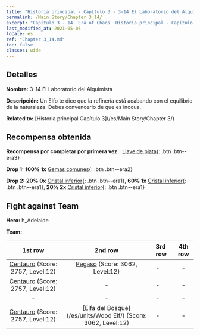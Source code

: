 ```yaml
---
title: "Historia principal - Capítulo 3 - 3-14 El Laboratorio del Alquimista"
permalink: /Main Story/Chapter 3_14/
excerpt: "Capítulo 3 - 14. Era of Chaos  Historia principal - Capítulo 3_14. 3-14 El Laboratorio del Alquimista"
last_modified_at: 2021-05-05
locale: es
ref: "Chapter 3_14.md"
toc: false
classes: wide
---
```


## Detalles

 **Nombre:** 3-14 El Laboratorio del Alquimista

 **Descripción:** Un Elfo te dice que la refinería está acabando con el equilibrio de la naturaleza. Debes convencerlo de que es inocua.

 **Related to:** [Historia principal Capítulo 3](/es/Main Story/Chapter 3/)

## Recompensa obtenida

 **Recompensa por completar por primera vez::** [Llave de plata](/ItemsES/con_693/){: .btn .btn--era3}

 **Drop 1:** **100% 1x** [Gemas comunes](/ItemsES/mat_10/){: .btn .btn--era2}

 **Drop 2:** **20% 0x** [Cristal inferior](/ItemsES/mat_5/){: .btn .btn--era1}, **60% 1x** [Cristal inferior](/ItemsES/mat_5/){: .btn .btn--era1}, **20% 2x** [Cristal inferior](/ItemsES/mat_5/){: .btn .btn--era1}


## Fight against Team
 **Hero:** h_Adelaide

 **Team:**


  | 1st row | 2nd row | 3rd row | 4th row |
  |:----:|:----:|:----|:----:|
  | [Centauro](/es/units/Centaur/) (Score: 2757, Level:12)  | [Pegaso](/es/units/Pegasus/) (Score: 3062, Level:12)  | - | - |
  | [Centauro](/es/units/Centaur/) (Score: 2757, Level:12)  | - | - | - |
  | - | - | - | - |
  | [Centauro](/es/units/Centaur/) (Score: 2757, Level:12)  | [Elfa del Bosque](/es/units/Wood Elf/) (Score: 3062, Level:12)  | - | - |


